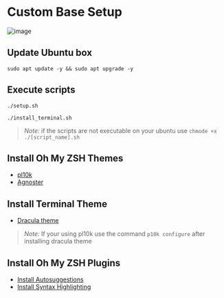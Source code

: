 # Custom Base Setup

![image](https://user-images.githubusercontent.com/101937929/230771726-9eb8fb60-510a-459d-9bc3-be6accb3f59e.png)

## Update Ubuntu box

```sudo apt update -y && sudo apt upgrade -y```

## Execute scripts

```./setup.sh```

```./install_terminal.sh```

> *Note:* if the scripts are not executable on your ubuntu use ```chmode +x ./[script_name].sh``` 

## Install Oh My ZSH Themes

* [pl10k](https://github.com/romkatv/powerlevel10k)
* [Agnoster](https://github.com/agnoster/agnoster-zsh-theme)

## Install Terminal Theme

* [Dracula theme](https://draculatheme.com/gnome-terminal)

> *Note:* If your using pl10k use the command ```p10k configure``` after installing dracula theme

## Install Oh My ZSH Plugins

* [Install Autosuggestions](https://github.com/zsh-users/zsh-autosuggestions/blob/master/INSTALL.md)
* [Install Syntax Highlighting](https://github.com/zsh-users/zsh-syntax-highlighting/blob/master/INSTALL.md)